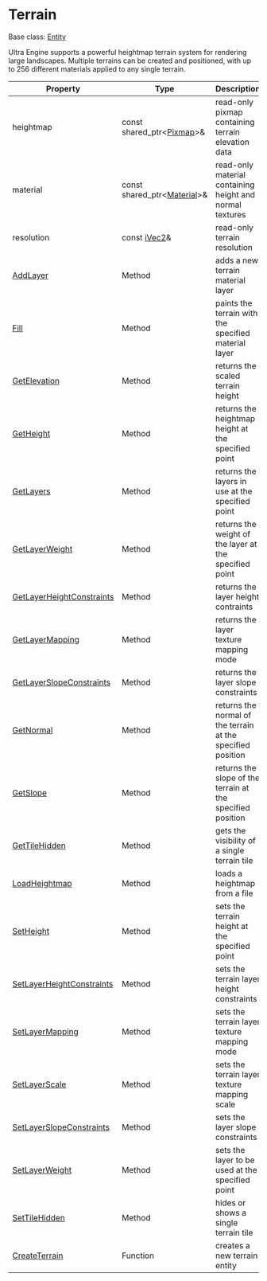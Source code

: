 # Terrain

Base class: [Entity](Entity.md)

Ultra Engine supports a powerful heightmap terrain system for rendering large landscapes. Multiple terrains can be created and positioned, with up to 256 different materials applied to any single terrain.

| Property | Type | Description |
|-----|-----|-----|
| heightmap | const shared_ptr<[Pixmap](Pixmap.md)\>& | read-only pixmap containing terrain elevation data |
| material | const shared_ptr<[Material](Material.md)\>& | read-only material containing height and normal textures |
| resolution | const [iVec2](iVec2.md)& | read-only terrain resolution |
| [AddLayer](Terrain_AddLayer.md) | Method | adds a new terrain material layer |
| [Fill](Terrain_Fill.md) | Method | paints the terrain with the specified material layer |
| [GetElevation](Terrain_GetElevation.md) | Method | returns the scaled terrain height |
| [GetHeight](Terrain_GetHeight.md) | Method | returns the heightmap height at the specified point |
| [GetLayers](Terrain_GetLayers.md) | Method | returns the layers in use at the specified point |
| [GetLayerWeight](Terrain_GetLayerWeight.md) | Method | returns the weight of the layer at the specified point |
| [GetLayerHeightConstraints](Terrain_GetLayerHeightConstraints.md) | Method | returns the layer height contraints |
| [GetLayerMapping](Terrain_GetLayerMapping.md) | Method | returns the layer texture mapping mode |
| [GetLayerSlopeConstraints](Terrain_GetLayerSlopeConstraints.md) | Method | returns the layer slope constraints |
| [GetNormal](Terrain_GetNormal.md) | Method | returns the normal of the terrain at the specified position |
| [GetSlope](Terrain_GetSlope.md) | Method | returns the slope of the terrain at the specified position |
| [GetTileHidden](Terrain_GetTileHidden.md) | Method | gets the visibility of a single terrain tile |
| [LoadHeightmap](Terrain_LoadHeightmap.md) | Method | loads a heightmap from a file |
| [SetHeight](Terrain_SetHeight.md) | Method | sets the terrain height at the specified point |
| [SetLayerHeightConstraints](Terrain_SetLayerHeightConstraints.md) | Method | sets the terrain layer height constraints |
| [SetLayerMapping](Terrain_SetLayerMapping.md) | Method | sets the terrain layer texture mapping mode |
| [SetLayerScale](Terrain_SetLayerScale.md) | Method | sets the terrain layer texture mapping scale |
| [SetLayerSlopeConstraints](Terrain_SetLayerSlopeConstraints.md) | Method | sets the layer slope constraints |
| [SetLayerWeight](Terrain_SetLayerWeight.md) | Method | sets the layer to be used at the specified point |
| [SetTileHidden](Terrain_SetTileHidden.md) | Method | hides or shows a single terrain tile |
| [CreateTerrain](CreateTerrain.md) | Function | creates a new terrain entity |
